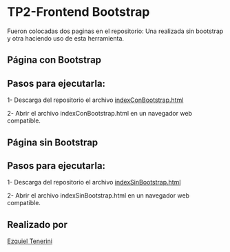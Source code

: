 # TP2-Frontend Bootstrap
Fueron colocadas dos paginas en el repositorio: Una realizada sin bootstrap y otra haciendo uso de esta herramienta.

## Página con Bootstrap
Pasos para ejecutarla:
-
1- Descarga del repositorio el archivo [indexConBootstrap.html](https://github.com/Teneze/TP2-FrontEnd-HTML/blob/main/indexConBootstrap.html)

2- Abrir el archivo indexConBootstrap.html en un navegador web compatible.
 
## Página sin Bootstrap
Pasos para ejecutarla:
-
1- Descarga del repositorio el archivo [indexSinBootstrap.html](https://github.com/Teneze/TP2-FrontEnd-HTML/blob/main/indexSinBootstrap.html)

2- Abrir el archivo indexSinBootstrap.html en un navegador web compatible.

## Realizado por
[Ezquiel Tenerini](https://github.com/Teneze)
